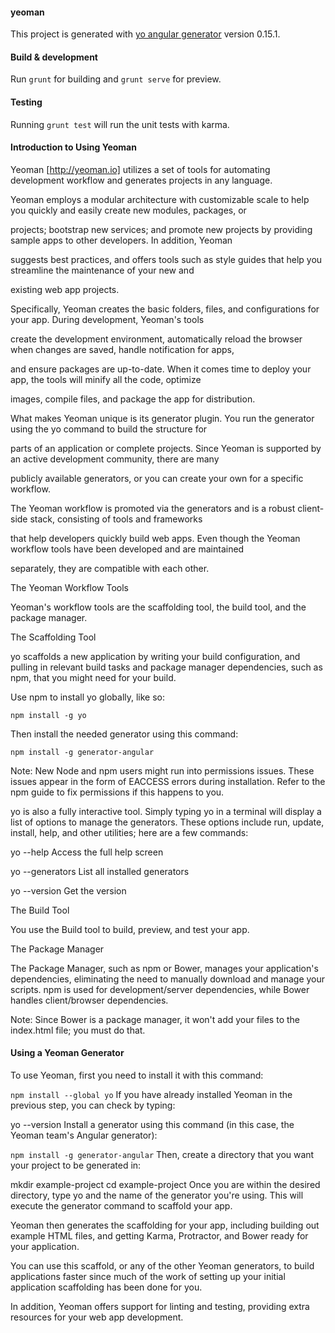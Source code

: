 #### yeoman

This project is generated with [yo angular generator](https://github.com/yeoman/generator-angular)
version 0.15.1.

#### Build & development

Run `grunt` for building and `grunt serve` for preview.

#### Testing

Running `grunt test` will run the unit tests with karma.



#### Introduction to Using Yeoman

Yeoman [http://yeoman.io] utilizes a set of tools for automating development workflow and generates projects in any language.

Yeoman employs a modular architecture with customizable scale to help you quickly and easily create new modules, packages, or 

projects; bootstrap new services; and promote new projects by providing sample apps to other developers. In addition, Yeoman 

suggests best practices, and offers tools such as style guides that help you streamline the maintenance of your new and 

existing web app projects.

Specifically, Yeoman creates the basic folders, files, and configurations for your app. During development, Yeoman's tools 

create the development environment, automatically reload the browser when changes are saved, handle notification for apps, 

and ensure packages are up-to-date. When it comes time to deploy your app, the tools will minify all the code, optimize 

images, compile files, and package the app for distribution.


What makes Yeoman unique is its generator plugin. You run the generator using the yo command to build the structure for 

parts of an application or complete projects. Since Yeoman is supported by an active development community, there are many 

publicly available generators, or you can create your own for a specific workflow.

The Yeoman workflow is promoted via the generators and is a robust client-side stack, consisting of tools and frameworks 

that help developers quickly build web apps. Even though the Yeoman workflow tools have been developed and are maintained 

separately, they are compatible with each other.

The Yeoman Workflow Tools

Yeoman's workflow tools are the scaffolding tool, the build tool, and the package manager.

The Scaffolding Tool

yo scaffolds a new application by writing your build configuration, and pulling in relevant build tasks and package manager dependencies, such as npm, that you might need for your build.

Use npm to install yo globally, like so:

`npm install -g yo`

Then install the needed generator using this command:

`npm install -g generator-angular`

Note: New Node and npm users might run into permissions issues. These issues appear in the form of EACCESS errors during installation. Refer to the npm guide to fix permissions if this happens to you.

yo is also a fully interactive tool. Simply typing yo in a terminal will display a list of options to manage the generators. These options include run, update, install, help, and other utilities; here are a few commands:

yo --help Access the full help screen

yo --generators List all installed generators

yo --version Get the version

The Build Tool

You use the Build tool to build, preview, and test your app.

The Package Manager

The Package Manager, such as npm or Bower, manages your application's dependencies, eliminating the need to manually download and manage your scripts. npm is used for development/server dependencies, while Bower handles client/browser dependencies.

Note: Since Bower is a package manager, it won't add your files to the index.html file; you must do that.


#### Using a Yeoman Generator

To use Yeoman, first you need to install it with this command:

`npm install --global yo`
If you have already installed Yeoman in the previous step, you can check by typing:

yo --version
Install a generator using this command (in this case, the Yeoman team's Angular generator):

`npm install -g generator-angular`
Then, create a directory that you want your project to be generated in:

mkdir example-project
cd example-project
Once you are within the desired directory, type yo and the name of the generator you're using. This will execute the generator command to scaffold your app.

Yeoman then generates the scaffolding for your app, including building out example HTML files, and getting Karma, Protractor, and Bower ready for your application.

You can use this scaffold, or any of the other Yeoman generators, to build applications faster since much of the work of setting up your initial application scaffolding has been done for you.


In addition, Yeoman offers support for linting and testing, providing extra resources for your web app development.
